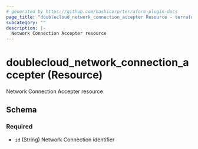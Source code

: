 ```yaml
---
# generated by https://github.com/hashicorp/terraform-plugin-docs
page_title: "doublecloud_network_connection_accepter Resource - terraform-provider-doublecloud"
subcategory: ""
description: |-
  Network Connection Accepter resource
---
```


# doublecloud_network_connection_accepter (Resource)

Network Connection Accepter resource



<!-- schema generated by tfplugindocs -->
## Schema

### Required

- `id` (String) Network Connection identifier
